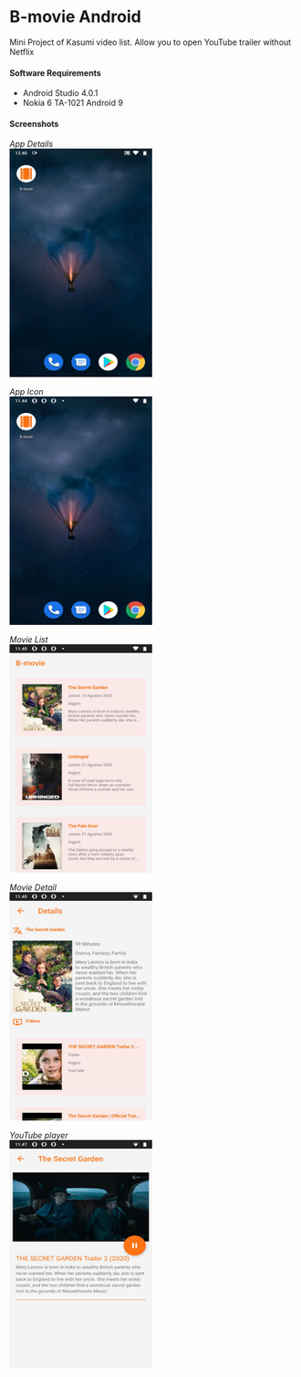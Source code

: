 # B-movie Android
Mini Project of Kasumi video list. Allow you to open YouTube trailer without Netflix


#### Software Requirements
* Android Studio 4.0.1
* Nokia 6 TA-1021 Android 9

#### Screenshots

*App Details*
<br/>
<img src="https://raw.githubusercontent.com/affandymurad/kasumi-android/master/doc/android.gif" width="250" height="400">
<br/>

*App Icon*
<br/>
<img src="https://raw.githubusercontent.com/affandymurad/kasumi-android/master/doc/android1.jpg" width="250" height="400">
<br/>

*Movie List*
<br/>
<img src="https://raw.githubusercontent.com/affandymurad/kasumi-android/master/doc/android2.jpg" width="250" height="400">
<br/>

*Movie Detail*
<br/>
<img src="https://raw.githubusercontent.com/affandymurad/kasumi-android/master/doc/android3.jpg" width="250" height="400">
<br/>

*YouTube player*
<br/>
<img src="https://raw.githubusercontent.com/affandymurad/kasumi-android/master/doc/android4.jpg" width="250" height="400">
<br/>


